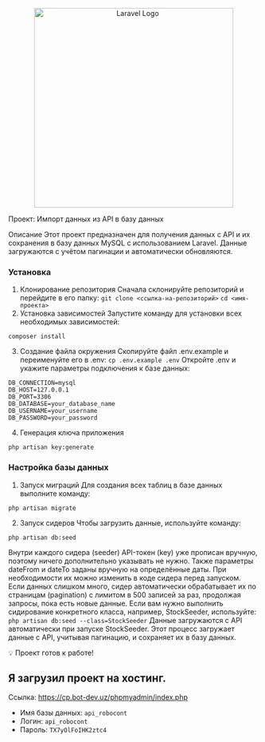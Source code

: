 <p align="center"><a href="https://laravel.com" target="_blank"><img src="https://raw.githubusercontent.com/laravel/art/master/logo-lockup/5%20SVG/2%20CMYK/1%20Full%20Color/laravel-logolockup-cmyk-red.svg" width="400" alt="Laravel Logo"></a></p>

Проект: Импорт данных из API в базу данных

Описание
Этот проект предназначен для получения данных с API и их сохранения в базу данных MySQL с использованием Laravel. Данные загружаются с учётом пагинации и автоматически обновляются.

### Установка
1. Клонирование репозитория
Сначала склонируйте репозиторий и перейдите в его папку:
`git clone <ссылка-на-репозиторий>`
`cd <имя-проекта>`
2. Установка зависимостей
Запустите команду для установки всех необходимых зависимостей:
```
composer install
```
3. Создание файла окружения
Скопируйте файл .env.example и переименуйте его в .env:
`cp .env.example .env`
Откройте .env и укажите параметры подключения к базе данных:
```
DB_CONNECTION=mysql
DB_HOST=127.0.0.1
DB_PORT=3306
DB_DATABASE=your_database_name
DB_USERNAME=your_username
DB_PASSWORD=your_password
```
4. Генерация ключа приложения
```
php artisan key:generate
```

### Настройка базы данных
1. Запуск миграций
Для создания всех таблиц в базе данных выполните команду:
```
php artisan migrate
```
2. Запуск сидеров 
Чтобы загрузить данные, используйте команду:
```
php artisan db:seed
```
Внутри каждого сидера (seeder) API-токен (key) уже прописан вручную, поэтому ничего дополнительно указывать не нужно.
Также параметры dateFrom и dateTo заданы вручную на определённые даты. При необходимости их можно изменить в коде сидера перед запуском.
Если данных слишком много, сидер автоматически обрабатывает их по страницам (pagination) с лимитом в 500 записей за раз, продолжая запросы, пока есть новые данные.
Если вам нужно выполнить сидирование конкретного класса, например, StockSeeder, используйте:
`php artisan db:seed --class=StockSeeder`
Данные загружаются с API автоматически при запуске StockSeeder.
Этот процесс загружает данные с API, учитывая пагинацию, и сохраняет их в базу данных.

💡 Проект готов к работе!

## Я загрузил проект на хостинг.

Ссылка: https://cp.bot-dev.uz/phpmyadmin/index.php
* Имя базы данных: `api_robocont`
* Логин: `api_robocont`
* Пароль: `TX7yOlFoIHK2ztc4`
